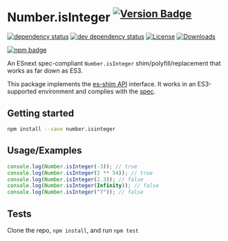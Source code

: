# Number.isInteger <sup>[![Version Badge][npm-version-svg]][package-url]</sup>

[![dependency status][deps-svg]][deps-url]
[![dev dependency status][dev-deps-svg]][dev-deps-url]
[![License][license-image]][license-url]
[![Downloads][downloads-image]][downloads-url]

[![npm badge][npm-badge-png]][package-url]

An ESnext spec-compliant `Number.isInteger` shim/polyfill/replacement that works as far down as ES3.

This package implements the [es-shim API](https://github.com/es-shims/api) interface. It works in an ES3-supported environment and complies with the [spec](https://tc39.es/ecma262/#sec-number.isinteger).

## Getting started

```sh
npm install --save number.isinteger
```

## Usage/Examples

```js
console.log(Number.isInteger(-3)); // true
console.log(Number.isInteger(2 ** 54)); // true
console.log(Number.isInteger(2.3)); // false
console.log(Number.isInteger(Infinity)); // false
console.log(Number.isInteger("7")); // false
```

## Tests

Clone the repo, `npm install`, and run `npm test`

[package-url]: https://npmjs.org/package/number.isinteger
[npm-version-svg]: https://versionbadg.es/es-shims/Number.isInteger.svg
[deps-svg]: https://david-dm.org/es-shims/Number.isInteger.svg
[deps-url]: https://david-dm.org/es-shims/Number.isInteger
[dev-deps-svg]: https://david-dm.org/es-shims/Number.isInteger/dev-status.svg
[dev-deps-url]: https://david-dm.org/es-shims/Number.isInteger#info=devDependencies
[npm-badge-png]: https://nodei.co/npm/number.isinteger.png?downloads=true&stars=true
[license-image]: https://img.shields.io/npm/l/number.isinteger.svg
[license-url]: LICENSE
[downloads-image]: https://img.shields.io/npm/dm/number.isinteger.svg
[downloads-url]: https://npm-stat.com/charts.html?package=number.isinteger
